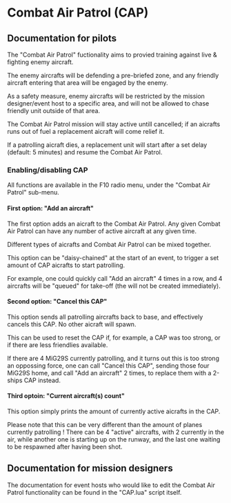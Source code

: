 # Combat Air Patrol (CAP)

## Documentation for pilots

The "Combat Air Patrol" fuctionality aims to provied training against live & fighting enemy aircraft.

The enemy aircrafts will be defending a pre-briefed zone, and any friendly aircraft entering that area will be engaged by the enemy.

As a safety measure, enemy aircrafts will be restricted by the mission designer/event host to a specific area, and will not be allowed to chase friendly unit outside of that area.

The Combat Air Patrol mission will stay active untill cancelled; if an aicrafts runs out of fuel a replacement aicraft will come relief it.

If a patrolling aicraft dies, a replacement unit will start after a set delay (default: 5 minutes) and resume the Combat Air Patrol.

### Enabling/disabling CAP

All functions are available in the F10 radio menu, under the "Combat Air Patrol" sub-menu.

#### First option: "Add an aircraft"

The first option adds an aicraft to the Combat Air Patrol. Any given Combat Air Patrol can have any number of active aircraft at any given time.

Different types of aicrafts and Combat Air Patrol can be mixed together.

This option can be "daisy-chained" at the start of an event, to trigger a set amount of CAP aicrafts to start patrolling.

For example, one could quickly call "Add an aircraft" 4 times in a row, and 4 aircrafts will be "queued" for take-off (the will not be created immediately).

#### Second option: "Cancel this CAP"

This option sends all patrolling aircrafts back to base, and effectively cancels this CAP. No other aicraft will spawn.

This can be used to reset the CAP if, for example, a CAP was too strong, or if there are less friendlies available.

If there are 4 MiG29S currently patrolling, and it turns out this is too strong an oppossing force, one can call "Cancel this CAP", sending
those four MiG29S home, and call "Add an aircraft" 2 times, to replace them with a 2-ships CAP instead.

#### Third optoin: "Current aircraft(s) count"

This option simply prints the amount of currently active aicrafts in the CAP.

Please note that this can be very different than the amount of planes currently patrolling ! There can be 4 "active" aircrafts, with 2 currently in the air, 
while another one is starting up on the runway, and the last one waiting to be respawned after having been shot.


## Documentation for mission designers

The documentation for event hosts who would like to edit the Combat Air Patrol functionality can be found in the "CAP.lua" script itself.